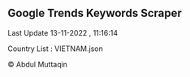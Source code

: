 

## Google Trends Keywords Scraper 
 
Last Update 13-11-2022 , 11:16:14

Country List :
VIETNAM.json



© Abdul Muttaqin 
